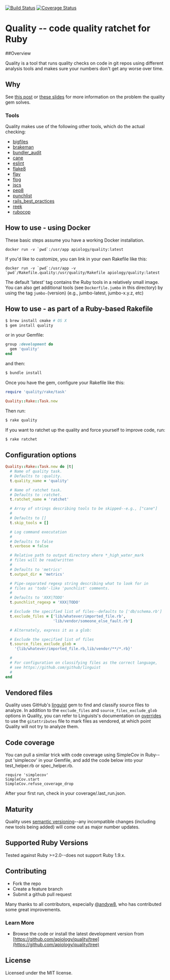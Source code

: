 [![Build Status](https://travis-ci.org/apiology/quality.png)](https://travis-ci.org/apiology/quality)
[![Coverage Status](https://coveralls.io/repos/apiology/quality/badge.png?branch=master)](https://coveralls.io/r/apiology/quality?branch=master)


# Quality -- code quality ratchet for Ruby

##Overview

Quality is a tool that runs quality checks on code in git repos using
different analysis tools and makes sure your numbers don't get any
worse over time.

## Why

See [this post](http://blog.apiology.cc/2014/06/scalable-quality-part-1.html) or [these slides](https://docs.google.com/presentation/d/1Op4FH34-enm8luEIuAAVLkuAJ-sB4LKaMm57RJzvfeI/edit#slide) for more information on the problem the quality gem solves.

### Tools

Quality makes use of the following other tools, which do the actual checking:

* [bigfiles](https://github.com/apiology/bigfiles)
* [brakeman](http://brakemanscanner.org/)
* [bundler_audit](https://github.com/rubysec/bundler-audit)
* [cane](https://github.com/square/cane)
* [eslint](http://eslint.org/)
* [flake8](https://pypi.python.org/pypi/flake8)
* [flay](https://github.com/seattlerb/flay)
* [flog](https://github.com/seattlerb/flog)
* [jscs](http://jscs.info/)
* [pep8](https://pypi.python.org/pypi/pep8)
* [punchlist](https://github.com/apiology/punchlist)
* [rails_best_practices](https://github.com/railsbp/rails_best_practices)
* [reek](https://github.com/troessner/reek)
* [rubocop](https://github.com/bbatsov/rubocop)

## How to use - using Docker

These basic steps assume you have a working Docker installation.

```
docker run -v `pwd`:/usr/app apiology/quality:latest
```

If you'd like to customize, you can link in your own Rakefile like this:

```
docker run -v `pwd`:/usr/app -v `pwd`/Rakefile.quality:/usr/quality/Rakefile apiology/quality:latest
```

The default 'latest' tag contains the Ruby tools in a relatively small image.  You can also get additional tools (see `Dockerfile.jumbo` in this directory) by using the tag `jumbo-`(version) (e.g., jumbo-latest, jumbo-x.y.z, etc)


## How to use - as part of a Ruby-based Rakefile

```bash
$ brew install cmake # OS X
$ gem install quality
```

or in your Gemfile:

```ruby
group :development do
  gem 'quality'
end
```
and then:

```bash
$ bundle install
```

Once you have the gem, configure your Rakefile like this:

```ruby
require 'quality/rake/task'

Quality::Rake::Task.new
```

Then run:

```bash
$ rake quality
```

If you want to ratchet up the quality and force yourself to improve
code, run:

```bash
$ rake ratchet
```

## Configuration options

```ruby
Quality::Rake::Task.new do |t|
  # Name of quality task.
  # Defaults to :quality.
  t.quality_name = 'quality'

  # Name of ratchet task.
  # Defaults to :ratchet.
  t.ratchet_name = 'ratchet'

  # Array of strings describing tools to be skipped--e.g., ["cane"]
  #
  # Defaults to []
  t.skip_tools = []

  # Log command executation
  #
  # Defaults to false
  t.verbose = false

  # Relative path to output directory where *_high_water_mark
  # files will be read/written
  #
  # Defaults to 'metrics'
  t.output_dir = 'metrics'

  # Pipe-separated regexp string describing what to look for in
  # files as 'todo'-like 'punchlist' comments.
  #
  # Defaults to 'XXX|TODO'
  t.punchlist_regexp = 'XXX|TODO'

  # Exclude the specified list of files--defaults to ['db/schema.rb']
  t.exclude_files = ['lib/whatever/imported_file.rb',
                     'lib/vendor/someone_else_fault.rb']

  # Alternately, express it as a glob:

  # Exclude the specified list of files
  t.source_files_exclude_glob =
    '{lib/whatever/imported_file.rb,lib/vendor/**/*.rb}'

  #
  # For configuration on classifying files as the correct language,
  # see https://github.com/github/linguist
  #
end
```

## Vendored files

Quality uses GitHub's [linguist](https://github.com/github/linguist) gem to find and classify source files to analyze.  In addition to the `exclude_files` and `source_files_exclude_glob` options in Quality, you can refer to Linguists's documentation on [overrides](https://github.com/github/linguist#overrides) to use the `gitattributes` file to mark files as vendored, at which point Quality will not try to analyze them.
  

## Code coverage

You can pull a similar trick with code coverage using SimpleCov in Ruby--put 'simplecov' in your Gemfile, and add the code below into your test_helper.rb or spec_helper.rb.

```
require 'simplecov'
SimpleCov.start
SimpleCov.refuse_coverage_drop
```

After your first run, check in your coverage/.last_run.json.

## Maturity

Quality uses [semantic versioning](http://semver.org/)--any incompatible changes (including new tools being added) will come out as major number updates.

## Supported Ruby Versions

Tested against Ruby >=2.0--does not support Ruby 1.9.x.

## Contributing

* Fork the repo
* Create a feature branch
* Submit a github pull request

Many thanks to all contributors, especially [@andyw8](https://github.com/andyw8), who has contributed some great improvements.

### Learn More

* Browse the code or install the latest development version from [https://github.com/apiology/quality/tree](https://github.com/apiology/quality/tree)

## License

Licensed under the MIT license.
